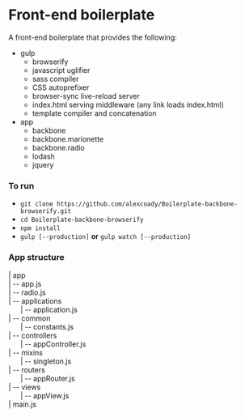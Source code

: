 # Front-end boilerplate

A front-end boilerplate that provides the following:
- gulp
    - browserify
    - javascript uglifier
    - sass compiler
    - CSS autoprefixer
    - browser-sync live-reload server
    - index.html serving middleware (any link loads index.html)
    - template compiler and concatenation
- app
    - backbone
    - backbone.marionette
    - backbone.radio
    - lodash
    - jquery

### To run

- `git clone https://github.com/alexcoady/Boilerplate-backbone-browserify.git`
- `cd Boilerplate-backbone-browserify`
- `npm install`
- `gulp [--production]` **or** `gulp watch [--production]`

### App structure

| app  
| -- app.js  
| -- radio.js  
| -- applications  
&nbsp;&nbsp;&nbsp;&nbsp;&nbsp; | -- application.js  
| -- common  
&nbsp;&nbsp;&nbsp;&nbsp;&nbsp; | -- constants.js  
| -- controllers  
&nbsp;&nbsp;&nbsp;&nbsp;&nbsp; | -- appController.js  
| -- mixins  
&nbsp;&nbsp;&nbsp;&nbsp;&nbsp; | -- singleton.js  
| -- routers  
&nbsp;&nbsp;&nbsp;&nbsp;&nbsp; | -- appRouter.js  
| -- views  
&nbsp;&nbsp;&nbsp;&nbsp;&nbsp; | -- appView.js  
| main.js  
